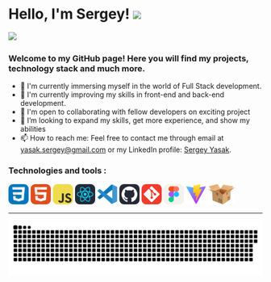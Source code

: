 <div id="header"">
    <h1>
    Hello, I'm Sergey!
    <img
        src="https://media.giphy.com/media/hvRJCLFzcasrR4ia7z/giphy.gif"
        width="30px"
    />
    </h1>

</div>

<picture>
    <source srcset="https://media.giphy.com/media/aNqEFrYVnsS52/giphy.gif" media="(prefers-color-scheme: dark)" />
    <img src="https://media.giphy.com/media/aNqEFrYVnsS52/giphy.gif" width="300" />
    </picture>

                                                                                
<h3>Welcome to my GitHub page! Here you will find my projects, technology stack and much more.</h3>

- 🔭 I'm currently immersing myself in the world of Full Stack development.
- 🌱 I'm currently improving my skills in front-end and back-end development.
- 👯 I'm open to collaborating with fellow developers on exciting project
- 🤔 I’m looking to expand my skills, get more experience, and show my abilities
- 📫 How to reach me: Feel free to contact me through email at yasak.sergey@gmail.com or my LinkedIn profile: <a href ="https://www.linkedin.com/in/sergey-yasak-542a83268/">Sergey Yasak</a>.

### Technologies and tools :

<div>

  <img src="./icons/CSS.svg"  title="CSS3" alt="CSS3"  height="40"/>
  <img src="./icons/HTML.svg" title="HTML5" alt="HTML5"  height="40"/>
  <img src="./icons/JavaScript.svg"  title="JS" alt="JS"  height="40"/>
  <img src="./icons/React-Dark.svg"  title="React" alt="React"  height="40"/>
  <img src="./icons/vscode-original.svg" title="Visual Studio Code" alt="Visual Studio Code"  height="40"/>
  <img src="./icons/Github-Dark.svg" title="Github"  alt="Github"  height="40" />
  <img src="./icons/Git.svg" title="Git"  alt="Git"  height="40" />
  <img src="./icons/Figma-Light.svg" title="Figma" alt="Figma"  height="40"/>
  <img src="./icons/Vitejs-logo.svg" title="Webpack" alt="Vitejs"  height="40"/>
   <img src="./icons/parcel.svg" title="parcel" alt="parcel"  height="40"/>

</div>


---



<p align="center">
 <img width="600" src="icons/github-snake.svg" alt="snake"/>
</p>

